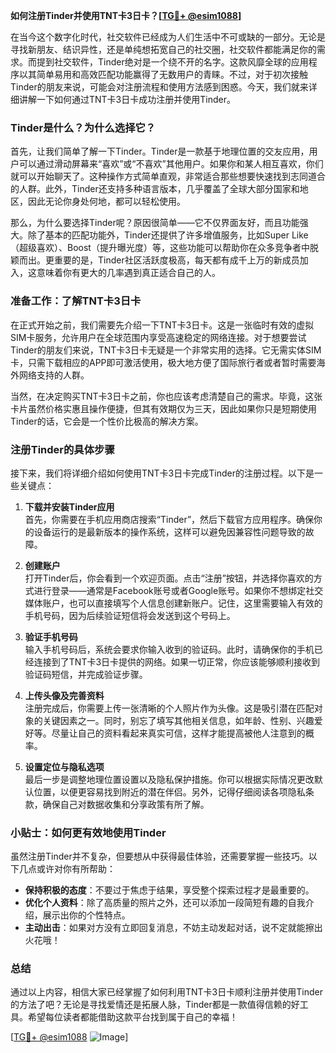 **如何注册Tinder并使用TNT卡3日卡？[[TG💪+ @esim1088](https://t.me/s/esim1088)]**

在当今这个数字化时代，社交软件已经成为人们生活中不可或缺的一部分。无论是寻找新朋友、结识异性，还是单纯想拓宽自己的社交圈，社交软件都能满足你的需求。而提到社交软件，Tinder绝对是一个绕不开的名字。这款风靡全球的应用程序以其简单易用和高效匹配功能赢得了无数用户的青睐。不过，对于初次接触Tinder的朋友来说，可能会对注册流程和使用方法感到困惑。今天，我们就来详细讲解一下如何通过TNT卡3日卡成功注册并使用Tinder。

### **Tinder是什么？为什么选择它？**

首先，让我们简单了解一下Tinder。Tinder是一款基于地理位置的交友应用，用户可以通过滑动屏幕来“喜欢”或“不喜欢”其他用户。如果你和某人相互喜欢，你们就可以开始聊天了。这种操作方式简单直观，非常适合那些想要快速找到志同道合的人群。此外，Tinder还支持多种语言版本，几乎覆盖了全球大部分国家和地区，因此无论你身处何地，都可以轻松使用。

那么，为什么要选择Tinder呢？原因很简单——它不仅界面友好，而且功能强大。除了基本的匹配功能外，Tinder还提供了许多增值服务，比如Super Like（超级喜欢）、Boost（提升曝光度）等，这些功能可以帮助你在众多竞争者中脱颖而出。更重要的是，Tinder社区活跃度极高，每天都有成千上万的新成员加入，这意味着你有更大的几率遇到真正适合自己的人。

### **准备工作：了解TNT卡3日卡**

在正式开始之前，我们需要先介绍一下TNT卡3日卡。这是一张临时有效的虚拟SIM卡服务，允许用户在全球范围内享受高速稳定的网络连接。对于想要尝试Tinder的朋友们来说，TNT卡3日卡无疑是一个非常实用的选择。它无需实体SIM卡，只需下载相应的APP即可激活使用，极大地方便了国际旅行者或者暂时需要海外网络支持的人群。

当然，在决定购买TNT卡3日卡之前，你也应该考虑清楚自己的需求。毕竟，这张卡片虽然价格实惠且操作便捷，但其有效期仅为三天，因此如果你只是短期使用Tinder的话，它会是一个性价比极高的解决方案。

### **注册Tinder的具体步骤**

接下来，我们将详细介绍如何使用TNT卡3日卡完成Tinder的注册过程。以下是一些关键点：

1. **下载并安装Tinder应用**  
   首先，你需要在手机应用商店搜索“Tinder”，然后下载官方应用程序。确保你的设备运行的是最新版本的操作系统，这样可以避免因兼容性问题导致的故障。

2. **创建账户**  
   打开Tinder后，你会看到一个欢迎页面。点击“注册”按钮，并选择你喜欢的方式进行登录——通常是Facebook账号或者Google账号。如果你不想绑定社交媒体账户，也可以直接填写个人信息创建新账户。记住，这里需要输入有效的手机号码，因为后续验证短信将会发送到这个号码上。

3. **验证手机号码**  
   输入手机号码后，系统会要求你输入收到的验证码。此时，请确保你的手机已经连接到了TNT卡3日卡提供的网络。如果一切正常，你应该能够顺利接收到验证码短信，并完成验证步骤。

4. **上传头像及完善资料**  
   注册完成后，你需要上传一张清晰的个人照片作为头像。这是吸引潜在匹配对象的关键因素之一。同时，别忘了填写其他相关信息，如年龄、性别、兴趣爱好等。尽量让自己的资料看起来真实可信，这样才能提高被他人注意到的概率。

5. **设置定位与隐私选项**  
   最后一步是调整地理位置设置以及隐私保护措施。你可以根据实际情况更改默认位置，以便更容易找到附近的潜在伴侣。另外，记得仔细阅读各项隐私条款，确保自己对数据收集和分享政策有所了解。

### **小贴士：如何更有效地使用Tinder**

虽然注册Tinder并不复杂，但要想从中获得最佳体验，还需要掌握一些技巧。以下几点或许对你有所帮助：

- **保持积极的态度**：不要过于焦虑于结果，享受整个探索过程才是最重要的。
- **优化个人资料**：除了高质量的照片之外，还可以添加一段简短有趣的自我介绍，展示出你的个性特点。
- **主动出击**：如果对方没有立即回复消息，不妨主动发起对话，说不定就能擦出火花哦！

### **总结**

通过以上内容，相信大家已经掌握了如何利用TNT卡3日卡顺利注册并使用Tinder的方法了吧？无论是寻找爱情还是拓展人脉，Tinder都是一款值得信赖的好工具。希望每位读者都能借助这款平台找到属于自己的幸福！

[[TG💪+ @esim1088](https://t.me/s/esim1088) ![Image](https://i.postimg.cc/4NQfJmqS/Snipaste-2025-05-13-00-14-12.png)]